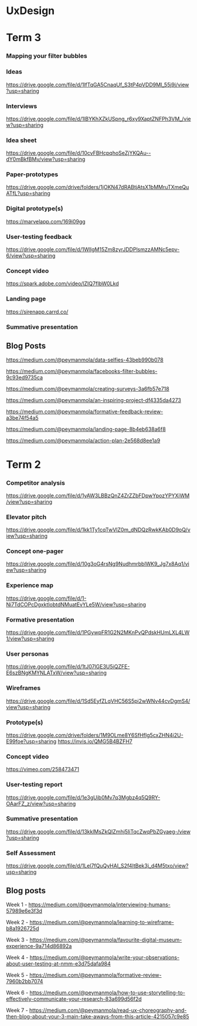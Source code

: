 # UxDesign

# Term 3
### Mapping your filter bubbles
### Ideas
https://drive.google.com/file/d/1lfTqGA5CnaqUf_S3tP4pVDD9MI_55j9j/view?usp=sharing
### Interviews
https://drive.google.com/file/d/1lBYKhXZkUSpng_r6xy9XaptZNFPh3VM_/view?usp=sharing
### Idea sheet
https://drive.google.com/file/d/10cvFBHcpqhoSeZjYKQAu--dY0mBkfBMv/view?usp=sharing
### Paper-prototypes
https://drive.google.com/drive/folders/1jOKN47dRABtjAtsX1bMMruTXmeQuATfL?usp=sharing
### Digital prototype(s)
https://marvelapp.com/169i09gg
### User-testing feedback
https://drive.google.com/file/d/1WllgM15Zm8zyrJDDPlsmzzAMNc5epv-6/view?usp=sharing
### Concept video
https://spark.adobe.com/video/lZIQ7fIbW0Lkd
### Landing page
https://sirenapp.carrd.co/
### Summative presentation
## Blog Posts

https://medium.com/@peymanmola/data-selfies-43beb990b078

https://medium.com/@peymanmola/facebooks-filter-bubbles-9c93ed9735ca

https://medium.com/@peymanmola/creating-surveys-3a6fb57e718

https://medium.com/@peymanmola/an-inspiring-project-df4335da4273

https://medium.com/@peymanmola/formative-feedback-review-a3be74f54a5

https://medium.com/@peymanmola/landing-page-8b4eb638a6f8

https://medium.com/@peymanmola/action-plan-2e568d8ee1a9

# Term 2

### Competitor analysis
https://drive.google.com/file/d/1yAW3LBBzQnZ4ZrZZbFDpwYpozYPYXiWM/view?usp=sharing
### Elevator pitch
https://drive.google.com/file/d/1kk1Ty1cqTwVlZ0m_dNDQzRwkKAb0D9oQ/view?usp=sharing
### Concept one-pager
https://drive.google.com/file/d/10g3oG4rsNg9NudhmrbblWK9_Jg7x8Aq1/view?usp=sharing
### Experience map
https://drive.google.com/file/d/1-Ni7TdCOPcDgxktIobtdNMuatEvYLe5W/view?usp=sharing
### Formative presentation
https://drive.google.com/file/d/1PGywpFR1G2N2MKnPvQPdskHUmLXL4LW1/view?usp=sharing
### User personas
https://drive.google.com/file/d/1tJ07lGE3U5iQZFE-E6szBNgKMYNLATxW/view?usp=sharing
### Wireframes
https://drive.google.com/file/d/1Sd5EyfZLqVHC56S5pi2wWNv44cvDgmS4/view?usp=sharing
### Prototype(s)
https://drive.google.com/drive/folders/1M9OLme8Y6SfHfIg5cxZHN4i2U-E99foe?usp=sharing
https://invis.io/QMG5B4BZFH7
### Concept video
https://vimeo.com/258473471
### User-testing report
https://drive.google.com/file/d/1e3gUib0Mv7q3Mgbz4q5Q9RY-OAarFZ_z/view?usp=sharing
### Summative presentation
https://drive.google.com/file/d/13kklMsZkQIZmhj5IiTqcZwqPbZGyaeg-/view?usp=sharing
### Self Assessment
https://drive.google.com/file/d/1Lel7fQuQyHAI_S2f4ItBek3j_d4M5txo/view?usp=sharing
## Blog posts
Week 1 - 
https://medium.com/@peymanmola/interviewing-humans-57989e6e3f3d

Week 2 - 
https://medium.com/@peymanmola/learning-to-wireframe-b8a1926725d


Week 3 - 
https://medium.com/@peymanmola/favourite-digital-museum-experience-9a714d86892a


Week 4 - 
https://medium.com/@peymanmola/write-your-observations-about-user-testing-at-nmm-e3d75dafa984


Week 5 - 
https://medium.com/@peymanmola/formative-review-7960b2bb7074

Week 6 - 
https://medium.com/@peymanmola/how-to-use-storytelling-to-effectively-communicate-your-research-83a699d56f2d

Week 7 - 
https://medium.com/@peymanmola/read-ux-choreography-and-then-blog-about-your-3-main-take-aways-from-this-article-4215057c9e85
